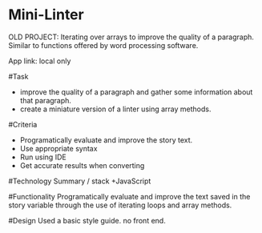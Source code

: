 # Mini-Linter
OLD PROJECT: Iterating over arrays to improve the quality of a paragraph. Similar to functions offered by word processing software.

App link: local only

#Task
+ improve the quality of a paragraph and gather some information about that paragraph. 
+ create a miniature version of a linter using array methods.

#Criteria
+ Programatically evaluate and improve the story text.
+ Use appropriate syntax
+ Run using IDE
+ Get accurate results when converting

#Technology Summary / stack
+JavaScript

#Functionality
Programatically evaluate and improve the text saved in the story variable through the use of iterating loops and array methods.

#Design
Used a basic style guide. no front end.
